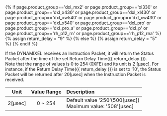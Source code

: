 {% if page.product_group=='dxl_mx2' or page.product_group=='xl330' or page.product_group=='dxl_x430' or page.product_group=='dxl_xl430' or page.product_group=='dxl_xw540' or page.product_group=='dxl_xw430' or page.product_group=='dxl_x540' or page.product_group=='dxl_pro' or page.product_group=='dxl_pro_a' or page.product_group=='dxl_p' or page.product_group=='rh_p12_rn' or page.product_group=='rh_p12_rna' %}
{% assign return_delay = "9" %}
{% else %}
{% assign return_delay = "5" %}
{% endif %}

If the DYNAMIXEL receives an Instruction Packet, it will return the Status Packet after the time of the set Return Delay Time({{ return_delay }}).  
Note that the range of values is 0 to 254 (0XFE) and its unit is 2 [μsec]. For instance, if the Return Delay Time({{ return_delay }}) is set to ‘10’, the Status Packet will be returned after 20[μsec] when the Instruction Packet is received.

|  Unit   | Value Range | Description                                                    |
|:-------:|:-----------:|:---------------------------------------------------------------|
| 2[μsec] |   0 ~ 254   | Default value ‘250’(500[μsec]) <br> Maximum value: '508'[μsec] |
